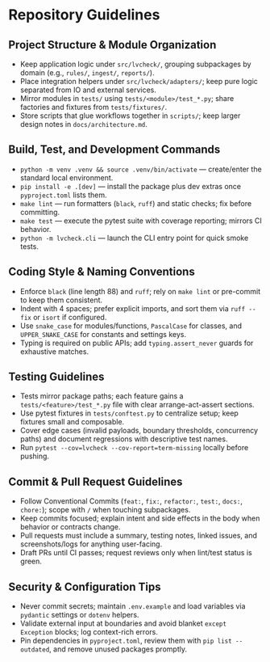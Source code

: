 # Repository Guidelines

## Project Structure & Module Organization
- Keep application logic under `src/lvcheck/`, grouping subpackages by domain (e.g., `rules/`, `ingest/`, `reports/`).
- Place integration helpers under `src/lvcheck/adapters/`; keep pure logic separated from IO and external services.
- Mirror modules in `tests/` using `tests/<module>/test_*.py`; share factories and fixtures from `tests/fixtures/`.
- Store scripts that glue workflows together in `scripts/`; keep larger design notes in `docs/architecture.md`.

## Build, Test, and Development Commands
- `python -m venv .venv && source .venv/bin/activate` — create/enter the standard local environment.
- `pip install -e .[dev]` — install the package plus dev extras once `pyproject.toml` lists them.
- `make lint` — run formatters (`black`, `ruff`) and static checks; fix before committing.
- `make test` — execute the pytest suite with coverage reporting; mirrors CI behavior.
- `python -m lvcheck.cli` — launch the CLI entry point for quick smoke tests.

## Coding Style & Naming Conventions
- Enforce `black` (line length 88) and `ruff`; rely on `make lint` or pre-commit to keep them consistent.
- Indent with 4 spaces; prefer explicit imports, and sort them via `ruff --fix` or `isort` if configured.
- Use `snake_case` for modules/functions, `PascalCase` for classes, and `UPPER_SNAKE_CASE` for constants and settings keys.
- Typing is required on public APIs; add `typing.assert_never` guards for exhaustive matches.

## Testing Guidelines
- Tests mirror package paths; each feature gains a `tests/<feature>/test_*.py` file with clear arrange-act-assert sections.
- Use pytest fixtures in `tests/conftest.py` to centralize setup; keep fixtures small and composable.
- Cover edge cases (invalid payloads, boundary thresholds, concurrency paths) and document regressions with descriptive test names.
- Run `pytest --cov=lvcheck --cov-report=term-missing` locally before pushing.

## Commit & Pull Request Guidelines
- Follow Conventional Commits (`feat:`, `fix:`, `refactor:`, `test:`, `docs:`, `chore:`); scope with `/` when touching subpackages.
- Keep commits focused; explain intent and side effects in the body when behavior or contracts change.
- Pull requests must include a summary, testing notes, linked issues, and screenshots/logs for anything user-facing.
- Draft PRs until CI passes; request reviews only when lint/test status is green.

## Security & Configuration Tips
- Never commit secrets; maintain `.env.example` and load variables via `pydantic` settings or `dotenv` helpers.
- Validate external input at boundaries and avoid blanket `except Exception` blocks; log context-rich errors.
- Pin dependencies in `pyproject.toml`, review them with `pip list --outdated`, and remove unused packages promptly.
